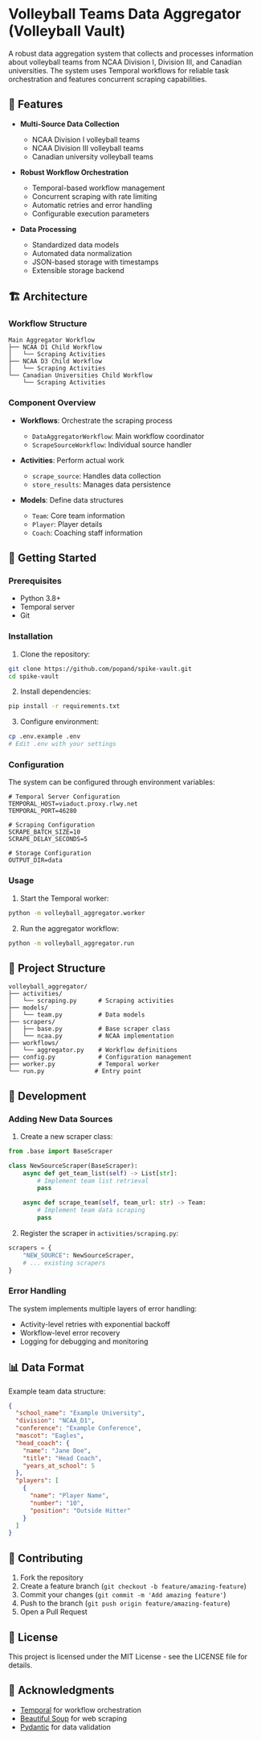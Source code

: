 # Volleyball Teams Data Aggregator (Volleyball Vault)

A robust data aggregation system that collects and processes information about volleyball teams from NCAA Division I, Division III, and Canadian universities. The system uses Temporal workflows for reliable task orchestration and features concurrent scraping capabilities.

## 🌟 Features

- **Multi-Source Data Collection**
  - NCAA Division I volleyball teams
  - NCAA Division III volleyball teams
  - Canadian university volleyball teams

- **Robust Workflow Orchestration**
  - Temporal-based workflow management
  - Concurrent scraping with rate limiting
  - Automatic retries and error handling
  - Configurable execution parameters

- **Data Processing**
  - Standardized data models
  - Automated data normalization
  - JSON-based storage with timestamps
  - Extensible storage backend

## 🏗 Architecture

### Workflow Structure
```
Main Aggregator Workflow
├── NCAA D1 Child Workflow
│   └── Scraping Activities
├── NCAA D3 Child Workflow
│   └── Scraping Activities
└── Canadian Universities Child Workflow
    └── Scraping Activities
```

### Component Overview
- **Workflows**: Orchestrate the scraping process
  - `DataAggregatorWorkflow`: Main workflow coordinator
  - `ScrapeSourceWorkflow`: Individual source handler

- **Activities**: Perform actual work
  - `scrape_source`: Handles data collection
  - `store_results`: Manages data persistence

- **Models**: Define data structures
  - `Team`: Core team information
  - `Player`: Player details
  - `Coach`: Coaching staff information

## 🚀 Getting Started

### Prerequisites
- Python 3.8+
- Temporal server
- Git

### Installation

1. Clone the repository:
```bash
git clone https://github.com/popand/spike-vault.git
cd spike-vault
```

2. Install dependencies:
```bash
pip install -r requirements.txt
```

3. Configure environment:
```bash
cp .env.example .env
# Edit .env with your settings
```

### Configuration

The system can be configured through environment variables:

```env
# Temporal Server Configuration
TEMPORAL_HOST=viaduct.proxy.rlwy.net
TEMPORAL_PORT=46280

# Scraping Configuration
SCRAPE_BATCH_SIZE=10
SCRAPE_DELAY_SECONDS=5

# Storage Configuration
OUTPUT_DIR=data
```

### Usage

1. Start the Temporal worker:
```bash
python -m volleyball_aggregator.worker
```

2. Run the aggregator workflow:
```bash
python -m volleyball_aggregator.run
```

## 📁 Project Structure

```
volleyball_aggregator/
├── activities/
│   └── scraping.py      # Scraping activities
├── models/
│   └── team.py          # Data models
├── scrapers/
│   ├── base.py          # Base scraper class
│   └── ncaa.py          # NCAA implementation
├── workflows/
│   └── aggregator.py    # Workflow definitions
├── config.py            # Configuration management
├── worker.py            # Temporal worker
└── run.py              # Entry point
```

## 🔧 Development

### Adding New Data Sources

1. Create a new scraper class:
```python
from .base import BaseScraper

class NewSourceScraper(BaseScraper):
    async def get_team_list(self) -> List[str]:
        # Implement team list retrieval
        pass

    async def scrape_team(self, team_url: str) -> Team:
        # Implement team data scraping
        pass
```

2. Register the scraper in `activities/scraping.py`:
```python
scrapers = {
    "NEW_SOURCE": NewSourceScraper,
    # ... existing scrapers
}
```

### Error Handling

The system implements multiple layers of error handling:
- Activity-level retries with exponential backoff
- Workflow-level error recovery
- Logging for debugging and monitoring

## 📊 Data Format

Example team data structure:
```json
{
  "school_name": "Example University",
  "division": "NCAA_D1",
  "conference": "Example Conference",
  "mascot": "Eagles",
  "head_coach": {
    "name": "Jane Doe",
    "title": "Head Coach",
    "years_at_school": 5
  },
  "players": [
    {
      "name": "Player Name",
      "number": "10",
      "position": "Outside Hitter"
    }
  ]
}
```

## 🤝 Contributing

1. Fork the repository
2. Create a feature branch (`git checkout -b feature/amazing-feature`)
3. Commit your changes (`git commit -m 'Add amazing feature'`)
4. Push to the branch (`git push origin feature/amazing-feature`)
5. Open a Pull Request

## 📝 License

This project is licensed under the MIT License - see the LICENSE file for details.

## 🙏 Acknowledgments

- [Temporal](https://temporal.io/) for workflow orchestration
- [Beautiful Soup](https://www.crummy.com/software/BeautifulSoup/) for web scraping
- [Pydantic](https://pydantic-docs.helpmanual.io/) for data validation 